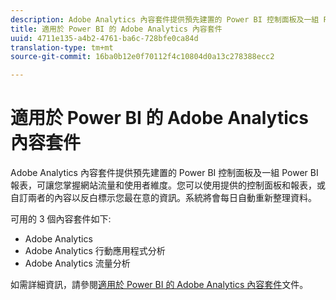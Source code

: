 ```yaml
---
description: Adobe Analytics 內容套件提供預先建置的 Power BI 控制面板及一組 Power BI 報表，可讓您掌握網站流量和使用者維度。您可以使用提供的控制面板和報表，或自訂兩者的內容以反白標示您最在意的資訊。系統將會每日自動重新整理資料。
title: 適用於 Power BI 的 Adobe Analytics 內容套件
uuid: 4711e135-a4b2-4761-ba6c-728bfe0ca84d
translation-type: tm+mt
source-git-commit: 16ba0b12e0f70112f4c10804d0a13c278388ecc2

---
```



# 適用於 Power BI 的 Adobe Analytics 內容套件

Adobe Analytics 內容套件提供預先建置的 Power BI 控制面板及一組 Power BI 報表，可讓您掌握網站流量和使用者維度。您可以使用提供的控制面板和報表，或自訂兩者的內容以反白標示您最在意的資訊。系統將會每日自動重新整理資料。

可用的 3 個內容套件如下:

* Adobe Analytics
* Adobe Analytics 行動應用程式分析
* Adobe Analytics 流量分析

如需詳細資訊，請參閱[適用於 Power BI 的 Adobe Analytics 內容套件](https://powerbi.microsoft.com/en-us/documentation/powerbi-content-pack-adobe-analytics/)文件。
